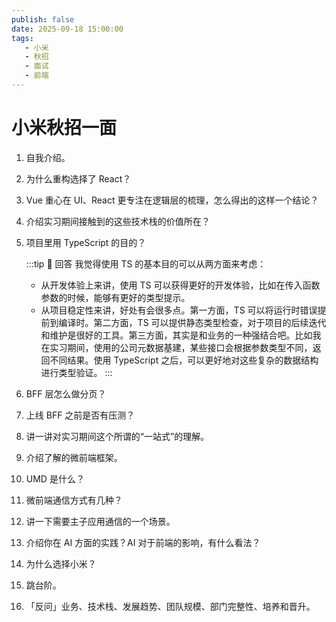 ```yaml
---
publish: false
date: 2025-09-18 15:00:00
tags:
   - 小米
   - 秋招
   - 面试
   - 前端
---
```

# 小米秋招一面

1. 自我介绍。
2. 为什么重构选择了 React？
3. Vue 重心在 UI、React 更专注在逻辑层的梳理，怎么得出的这样一个结论？
4. 介绍实习期间接触到的这些技术栈的价值所在？
5. 项目里用 TypeScript 的目的？

   :::tip 📌 回答
   我觉得使用 TS 的基本目的可以从两方面来考虑：
   - 从开发体验上来讲，使用 TS 可以获得更好的开发体验，比如在传入函数参数的时候，能够有更好的类型提示。
   - 从项目稳定性来讲，好处有会很多点。第一方面，TS 可以将运行时错误提前到编译时。第二方面，TS 可以提供静态类型检查，对于项目的后续迭代和维护是很好的工具。第三方面，其实是和业务的一种强结合吧。比如我在实习期间，使用的公司元数据基建，某些接口会根据参数类型不同，返回不同结果。使用 TypeScript 之后，可以更好地对这些复杂的数据结构进行类型验证。
   :::

6. BFF 层怎么做分页？
7. 上线 BFF 之前是否有压测？
8. 讲一讲对实习期间这个所谓的“一站式”的理解。
9. 介绍了解的微前端框架。
10. UMD 是什么？
11. 微前端通信方式有几种？
12. 讲一下需要主子应用通信的一个场景。
13. 介绍你在 AI 方面的实践？AI 对于前端的影响，有什么看法？
14. 为什么选择小米？
15. 跳台阶。
16. 「反问」业务、技术栈、发展趋势、团队规模、部门完整性、培养和晋升。